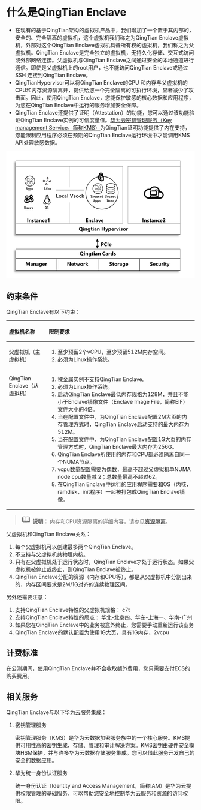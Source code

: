# 什么是QingTian Enclave<a name="ecs_03_1402"></a>

-   在现有的基于QingTian架构的虚拟机产品中，我们增加了一个置于其内部的，安全的、完全隔离的虚拟机，这个虚拟机我们称之为QingTian Enclave虚拟机，外部对这个QingTian Enclave虚拟机具备所有权的虚拟机，我们称之为父虚拟机。QingTian Enclave是完全独立的虚拟机，无持久化存储、交互式访问或外部网络连接。父虚拟机与QingTian Enclave之间通过安全的本地通道进行通信。即使是父虚拟机上的root用户，也不能访问QingTian Enclave或通过 SSH 连接到QingTian Enclave。
-   QingTianHypervisor可以将QingTian Enclave的CPU 和内存与父虚拟机的CPU和内存资源隔离开，提供给您一个完全隔离的可执行环境，显著减少了攻击面。因此，使用QingTian Enclave，您能保护敏感的核心数据和应用程序，为您在QingTian Enclave中运行的服务增加安全保障。
-   QingTian Enclave还提供了证明（Attestation）的功能，您可以通过该功能验证QingTian Enclave实例的可信度量值。[华为云密钥管理服务（Key management Service，简称KMS）](https://support.huaweicloud.com/productdesc-dew/dew_01_0001.html)为QingTian证明功能提供了内在支持，您能限制应用程序必须在预期的QingTian Enclave运行环境中才能调用KMS API处理敏感数据。

![](figures/最新（擎天enclave介绍图）.png)

## 约束条件<a name="zh-cn_topic_0000001359553230_section194467418515"></a>

QingTian Enclave有以下约束：

<a name="zh-cn_topic_0000001359553230_table5447131115718"></a>
<table><thead align="left"><tr id="zh-cn_topic_0000001359553230_row5447141117713"><th class="cellrowborder" valign="top" width="21.17%" id="mcps1.1.3.1.1"><p id="zh-cn_topic_0000001359553230_p327715251175"><a name="zh-cn_topic_0000001359553230_p327715251175"></a><a name="zh-cn_topic_0000001359553230_p327715251175"></a>虚拟机名称</p>
</th>
<th class="cellrowborder" valign="top" width="78.83%" id="mcps1.1.3.1.2"><p id="zh-cn_topic_0000001359553230_p1427722518718"><a name="zh-cn_topic_0000001359553230_p1427722518718"></a><a name="zh-cn_topic_0000001359553230_p1427722518718"></a>限制要求</p>
</th>
</tr>
</thead>
<tbody><tr id="zh-cn_topic_0000001359553230_row184478119718"><td class="cellrowborder" valign="top" width="21.17%" headers="mcps1.1.3.1.1 "><p id="zh-cn_topic_0000001359553230_p102774250718"><a name="zh-cn_topic_0000001359553230_p102774250718"></a><a name="zh-cn_topic_0000001359553230_p102774250718"></a>父虚拟机（主虚拟机）</p>
</td>
<td class="cellrowborder" valign="top" width="78.83%" headers="mcps1.1.3.1.2 "><a name="ol172445553589"></a><a name="ol172445553589"></a><ol id="ol172445553589"><li>至少预留2个vCPU，至少预留512M内存空间。</li><li>必须为Linux操作系统。</li></ol>
</td>
</tr>
<tr id="zh-cn_topic_0000001359553230_row744761111710"><td class="cellrowborder" valign="top" width="21.17%" headers="mcps1.1.3.1.1 "><p id="zh-cn_topic_0000001359553230_p6278172510718"><a name="zh-cn_topic_0000001359553230_p6278172510718"></a><a name="zh-cn_topic_0000001359553230_p6278172510718"></a>QingTian Enclave（从虚拟机）</p>
</td>
<td class="cellrowborder" valign="top" width="78.83%" headers="mcps1.1.3.1.2 "><a name="ol11676712596"></a><a name="ol11676712596"></a><ol id="ol11676712596"><li>裸金属实例不支持QingTian Enclave。</li><li>必须为Linux操作系统。</li><li>启动QingTian Enclave最低内存规格为128M，并且不能小于Enclave镜像文件（Enclave Image File，简称EIF）文件大小的4倍。</li><li>当在配置文件中，为QingTian Enclave配置2M大页的内存管理方式时，QingTian Enclave启动支持的最大内存为512M。</li><li>当在配置文件中，为QingTian Enclave配置1G大页的内存管理方式时，QingTian Enclave最大内存为256G。</li><li>QingTian Enclave所使用的内存和CPU都必须隔离自同一个NUMA节点。</li><li>vcpu数量配置需要为偶数，最高不超过父虚拟机单NUMA node cpu数量减 2；总数量最高不超过62。</li><li>在QingTian Enclave中运行的应用程序需要和OS（内核，ramdisk，init程序）一起被打包成QingTian Enclave镜像。</li></ol>
</td>
</tr>
</tbody>
</table>

>![](public_sys-resources/icon-note.gif) **说明：** 
>内存和CPU资源隔离的详细内容，请参见[资源隔离](启动QingTian-Enclave.md#zh-cn_topic_0000001409273457_section2901123412225)。

父虚拟机和QingTian Enclave关系：

1.  每个父虚拟机可以创建最多两个QingTian Enclave。
2.  不支持与父虚拟机共物理内核。
3.  只有在父虚拟机处于运行状态时，QingTian Enclave才处于运行状态。如果父虚拟机被停止或终止，则QingTian Enclave被终止。
4.  QingTian Enclave分配的资源（内存和CPU等），都是从父虚拟机中分割出来的，内存区间要求是2M/1G对齐的连续物理区间。

另外还需要注意：

1.  支持QingTian Enclave特性的父虚拟机规格： c7t
2.  支持QingTian Enclave特性的局点： 华北-北京四、华东-上海一、华南-广州
3.  如果您在QingTian Enclave中的业务被意外终止，您需要手动重新运行该业务
4.  QingTian Enclave的默认配置为使用1G大页，具有1G内存，2vcpu

## 计费标准<a name="zh-cn_topic_0000001359553230_section14278101414106"></a>

在公测期间，使用QingTian Enclave并不会收取额外费用，您只需要支付ECS的购买费用。

## 相关服务<a name="zh-cn_topic_0000001359553230_section12415364108"></a>

QingTian Enclave与以下华为云服务集成：

1.  密钥管理服务

    密钥管理服务（KMS）是华为云数据加密服务族中的一个核心服务。KMS提供可用性高的密钥生成、存储、管理和审计解决方案。KMS密钥由硬件安全模块HSM保护，并与许多华为云数据存储服务集成。您可以借此服务开发自己的安全的数据应用。

2.  华为统一身份认证服务

    统一身份认证（Identity and Access Management，简称IAM）是华为云提供权限管理的基础服务，可以帮助您安全地控制华为云服务和资源的访问权限。

